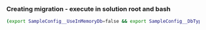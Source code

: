 ﻿### Creating migration - execute in solution root and bash

```sh
(export SampleConfig__UseInMemoryDb=false && export SampleConfig__DbType=SqlServer && dotnet ef migrations add InitialCreate -s ./src/WebApi -p ./src/Infrastructure.Migrations.SqlServer)
```
